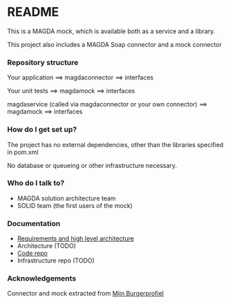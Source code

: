 # README #

This is a MAGDA mock, which is available both as a service and a library.

This project also includes a MAGDA Soap connector and a mock connector

### Repository structure ###

Your application ==> magdaconnector ==> interfaces 

Your unit tests ==> magdamock ==> interfaces

magdaservice (called via magdaconnector or your own connector) ==> magdamock ==> interfaces


### How do I get set up? ###

The project has no external dependencies, other than the libraries specified in pom.xml

No database or queueing or other infrastructure necessary.

### Who do I talk to? ###

* MAGDA solution architecture team
* SOLID team (the first users of the mock)

### Documentation ###

* [Requirements and high level architecture](https://vlaamseoverheid.atlassian.net/wiki/spaces/MARCHT/pages/6083871398/MAGDA+afnemer+Mock+vs+MAGDA+developer+Mock)
* Architecture (TODO)
* [Code repo](https://bitbucket.org/vlaamseoverheid/magdamock.service/src/main/)
* Infrastructure repo (TODO)

### Acknowledgements ###

Connector and mock extracted from [Mijn Burgerprofiel](https://www.burgerprofiel.be/)
